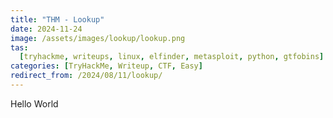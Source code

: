 ```yaml
---
title: "THM - Lookup"
date: 2024-11-24
image: /assets/images/lookup/lookup.png
tas:
  [tryhackme, writeups, linux, elfinder, metasploit, python, gtfobins]
categories: [TryHackMe, Writeup, CTF, Easy]
redirect_from: /2024/08/11/lookup/
---
```


Hello World